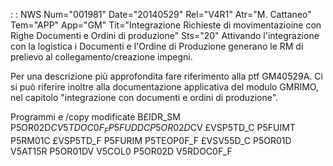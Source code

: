  :  : NWS Num="001981" Date="20140529" Rel="V4R1" Atr="M. Cattaneo" Tem="APP" App="GM" Tit="Integrazione Richieste di movimentazioine con Righe Documenti e Ordini di produzione" Sts="20"
Attivando l'integrazione con la logistica i Documenti e l'Ordine di Produzione generano le RM di prelievo al collegamento/creazione impegni.

Per una descrizione più approfondita fare riferimento alla ptf GM40529A.
Ci si può riferire inoltre alla documentazione applicativa del modulo GMRIMO, nel capitolo "integrazione con documenti e ordini di produzione".

Programmi e /copy modificate
B£IDR_SM     P5OR02D$C     V5TDOC0F_F
P5FUDDC      P5OR02D$CV    £VSP5TD_C
P5FUIMT      P5RM01C       £VSP5TD_F
P5FURIM      P5TEOP0F_F    £VSV55D_C
P5OR01D      V5AT15R
P5OR01DV     V5COL0
P5OR02D      V5RDOC0F_F
